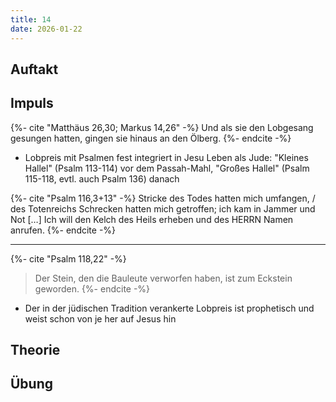 ```yaml
---
title: 14
date: 2026-01-22
---
```


## Auftakt

## Impuls

{%- cite "Matthäus 26,30; Markus 14,26" -%}
Und als sie den Lobgesang gesungen hatten, gingen sie hinaus an den Ölberg.
{%- endcite -%}

- Lobpreis mit Psalmen fest integriert in Jesu Leben als Jude: "Kleines Hallel" (Psalm 113-114) vor dem Passah-Mahl, "Großes Hallel" (Psalm 115-118, evtl. auch Psalm 136) danach

{%- cite "Psalm 116,3+13" -%}
Stricke des Todes hatten mich umfangen, /<br>
des Totenreichs Schrecken hatten mich getroffen; ich kam in Jammer und Not […]
Ich will den Kelch des Heils erheben und des HERRN Namen anrufen.
{%- endcite -%}

---

{%- cite "Psalm 118,22" -%}
> Der Stein, den die Bauleute verworfen haben, ist zum Eckstein geworden.
{%- endcite -%}

- Der in der jüdischen Tradition verankerte Lobpreis ist prophetisch und weist schon von je her auf Jesus hin

## Theorie

## Übung
